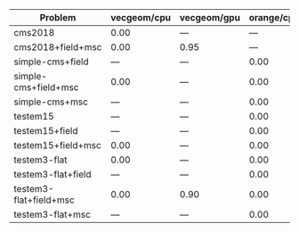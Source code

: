 | Problem                | vecgeom/cpu | vecgeom/gpu | orange/cpu | orange/gpu |
| ---------------------- | ----------- | ----------- | ---------- | ---------- |
| cms2018                |        0.00 |           — |          — |          — |
| cms2018+field+msc      |        0.00 |        0.95 |          — |          — |
| simple-cms+field       |           — |           — |       0.00 |          — |
| simple-cms+field+msc   |        0.00 |           — |       0.00 |          — |
| simple-cms+msc         |           — |           — |       0.00 |          — |
| testem15               |           — |           — |       0.00 |          — |
| testem15+field         |           — |           — |       0.00 |       0.53 |
| testem15+field+msc     |        0.00 |           — |       0.00 |          — |
| testem3-flat           |        0.00 |           — |       0.00 |          — |
| testem3-flat+field     |           — |           — |       0.00 |          — |
| testem3-flat+field+msc |        0.00 |        0.90 |       0.00 |       0.77 |
| testem3-flat+msc       |           — |           — |       0.00 |          — |
